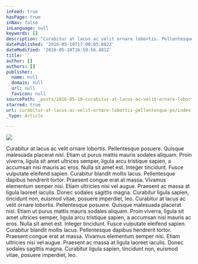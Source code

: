 ```yaml
---
inFeed: true
hasPage: true
inNav: false
inLanguage: null
keywords: []
description: "Curabitur at lacus ac velit ornare lobortis. Pellentesque posuere. Quisque malesuada placerat nisl. Etiam ut purus mattis mauris sodales aliquam.\n\nProin viverra, ligula sit amet ultrices semper, ligula arcu tristique sapien, a accumsan nisi mauris ac eros. Nulla sit amet est. Integer tincidunt. Fusce vulputate eleifend sapien.\n\nCurabitur blandit mollis lacus. Pellentesque dapibus hendrerit tortor. Praesent congue erat at massa. Vivamus elementum semper nisi.\n\nEtiam ultricies nisi vel augue. Praesent ac massa at ligula laoreet iaculis. Donec sodales sagittis magna. Curabitur ligula sapien, tincidunt non, euismod vitae, posuere imperdiet, leo.\_Curabitur at lacus ac velit ornare lobortis. Pellentesque posuere. Quisque malesuada placerat nisl. Etiam ut purus mattis mauris sodales aliquam.\n\nProin viverra, ligula sit amet ultrices semper, ligula arcu tristique sapien, a accumsan nisi mauris ac eros. Nulla sit amet est. Integer tincidunt. Fusce vulputate eleifend sapien.\n\nCurabitur blandit mollis lacus. Pellentesque dapibus hendrerit tortor. Praesent congue erat at massa. Vivamus elementum semper nisi.\n\nEtiam ultricies nisi vel augue. Praesent ac massa at ligula laoreet iaculis. Donec sodales sagittis magna. Curabitur ligula sapien, tincidunt non, euismod vitae, posuere imperdiet, leo."
datePublished: '2016-05-10T17:00:05.882Z'
dateModified: '2016-05-10T16:59:56.401Z'
title: ''
author: []
authors: []
publisher:
  name: null
  domain: null
  url: null
  favicon: null
sourcePath: _posts/2016-05-10-curabitur-at-lacus-ac-velit-ornare-lobortis-pellentesque-po.md
starred: true
url: curabitur-at-lacus-ac-velit-ornare-lobortis-pellentesque-po/index.html
_type: Article

---
```

![](https://the-grid-user-content.s3-us-west-2.amazonaws.com/09107efe-eb9b-41a5-8d73-4e4b0590b55a.png)

Curabitur at lacus ac velit ornare lobortis. Pellentesque posuere. Quisque malesuada placerat nisl. Etiam ut purus mattis mauris sodales aliquam.
Proin viverra, ligula sit amet ultrices semper, ligula arcu tristique sapien, a accumsan nisi mauris ac eros. Nulla sit amet est. Integer tincidunt. Fusce vulputate eleifend sapien.
Curabitur blandit mollis lacus. Pellentesque dapibus hendrerit tortor. Praesent congue erat at massa. Vivamus elementum semper nisi.
Etiam ultricies nisi vel augue. Praesent ac massa at ligula laoreet iaculis. Donec sodales sagittis magna. Curabitur ligula sapien, tincidunt non, euismod vitae, posuere imperdiet, leo. Curabitur at lacus ac velit ornare lobortis. Pellentesque posuere. Quisque malesuada placerat nisl. Etiam ut purus mattis mauris sodales aliquam.
Proin viverra, ligula sit amet ultrices semper, ligula arcu tristique sapien, a accumsan nisi mauris ac eros. Nulla sit amet est. Integer tincidunt. Fusce vulputate eleifend sapien.
Curabitur blandit mollis lacus. Pellentesque dapibus hendrerit tortor. Praesent congue erat at massa. Vivamus elementum semper nisi.
Etiam ultricies nisi vel augue. Praesent ac massa at ligula laoreet iaculis. Donec sodales sagittis magna. Curabitur ligula sapien, tincidunt non, euismod vitae, posuere imperdiet, leo.